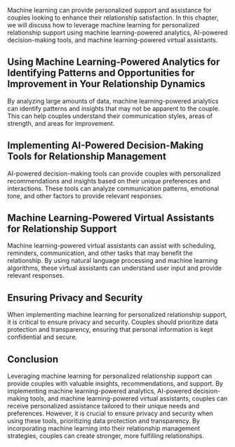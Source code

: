 
Machine learning can provide personalized support and assistance for couples looking to enhance their relationship satisfaction. In this chapter, we will discuss how to leverage machine learning for personalized relationship support using machine learning-powered analytics, AI-powered decision-making tools, and machine learning-powered virtual assistants.

Using Machine Learning-Powered Analytics for Identifying Patterns and Opportunities for Improvement in Your Relationship Dynamics
---------------------------------------------------------------------------------------------------------------------------------

By analyzing large amounts of data, machine learning-powered analytics can identify patterns and insights that may not be apparent to the couple. This can help couples understand their communication styles, areas of strength, and areas for improvement.

Implementing AI-Powered Decision-Making Tools for Relationship Management
-------------------------------------------------------------------------

AI-powered decision-making tools can provide couples with personalized recommendations and insights based on their unique preferences and interactions. These tools can analyze communication patterns, emotional tone, and other factors to provide relevant responses.

Machine Learning-Powered Virtual Assistants for Relationship Support
--------------------------------------------------------------------

Machine learning-powered virtual assistants can assist with scheduling, reminders, communication, and other tasks that may benefit the relationship. By using natural language processing and machine learning algorithms, these virtual assistants can understand user input and provide relevant responses.

Ensuring Privacy and Security
-----------------------------

When implementing machine learning for personalized relationship support, it is critical to ensure privacy and security. Couples should prioritize data protection and transparency, ensuring that personal information is kept confidential and secure.

Conclusion
----------

Leveraging machine learning for personalized relationship support can provide couples with valuable insights, recommendations, and support. By implementing machine learning-powered analytics, AI-powered decision-making tools, and machine learning-powered virtual assistants, couples can receive personalized assistance tailored to their unique needs and preferences. However, it is crucial to ensure privacy and security when using these tools, prioritizing data protection and transparency. By incorporating machine learning into their relationship management strategies, couples can create stronger, more fulfilling relationships.
